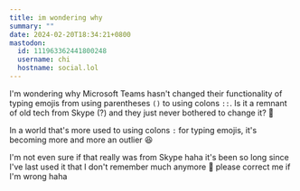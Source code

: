 ```yaml
---
title: im wondering why
summary: ""
date: 2024-02-20T18:34:21+0800
mastodon:
  id: 111963362441800248
  username: chi
  hostname: social.lol
---
```


I'm wondering why Microsoft Teams  hasn't changed their functionality of typing emojis from using parentheses `()` to using colons `::`. Is it a remnant of old tech from Skype (?) and they just never bothered to change it? 🤔

In a world that's more used to using colons `:` for typing emojis, it's becoming more and more an outlier 😆

I'm not even sure if that really was from Skype haha it's been so long since I've last used it that I don't remember much anymore 🙈 please correct me if I'm wrong haha
